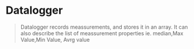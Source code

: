 # Datalogger
 

>Datalogger records meassurements, and stores it in an array. It can also describe the list of meassurement properties ie. median,Max Value,Min Value, Avrg value


